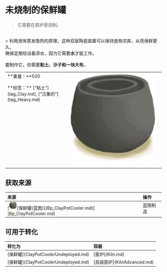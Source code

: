 # 未烧制的保鲜罐  
> 它需要在窑炉里烧制。  
<br>  
> 利用液体蒸发吸热的原理，这种双层陶瓷装置可以保持食物凉爽，从而保鲜更久。<br>确保定期给设备添水，因为它需要<b>水</b>才能工作。<br><br>要制作它，你需要<b>粘土、沙子和一块大布</b>。  
  
<table class="table table-bordered"><tbody><tr ><td  style="width:80%;text-align:left;vertical-align:top;" >**重量：**500<br><br>**标签：**	[“粘土”](tag_Clay.md), [“沉重的”](tag_Heavy.md)</td><td  style="width:20%;text-align:left;vertical-align:top;" ><div style="width:300px;display:inline-block;text-align:center"><img decoding="async" src="Sprite/ClayPotCoolerUnfired.png" href="a.md" style="max-width:300px;max-height:300px;"></div></td></tr></tbody></tbody></table>  
  
## 获取来源  
<table class="table table-bordered"><thead><tr ><th  style="text-align:left;vertical-align:top;" >来源</th><th  style="text-align:left;vertical-align:top;" >操作</th></tr></thead><tr ><td  style="text-align:left;vertical-align:top;" >[<div style="width:25px;display:inline-block;text-align:center"><img decoding="async" src="Sprite/ClayPotCooler.png" href="a.md" style="max-width:25px;max-height:25px;"></div>[保鲜罐(蓝图)](Bp_ClayPotCooler.md)](Bp_ClayPotCooler.md)</td><td  style="text-align:left;vertical-align:top;" >蓝图制造</td></tr></tbody></table>  
  
## 可用于转化  
<table class="table table-bordered"><thead><tr ><th  style="text-align:left;vertical-align:top;" >转化为</th><th  style="text-align:left;vertical-align:top;" >容器</th></tr></thead><tr ><td  style="text-align:left;vertical-align:top;" >[保鲜罐](ClayPotCoolerUndeployed.md)</td><td  style="text-align:left;vertical-align:top;" >[窑炉](Kiln.md)</td></tr><tr ><td  style="text-align:left;vertical-align:top;" >[保鲜罐](ClayPotCoolerUndeployed.md)</td><td  style="text-align:left;vertical-align:top;" >[高级窑炉](KilnAdvanced.md)</td></tr></tbody></table>  
  


<script>document.title="未烧制的保鲜罐 - 卡牌生存百科 Card Survival Wiki";</script>